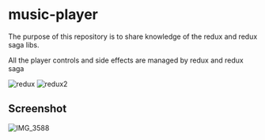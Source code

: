 # music-player

The purpose of this repository is to share knowledge of the redux and redux saga libs.

All the player controls and side effects are managed by redux and redux saga

![redux](https://user-images.githubusercontent.com/5544901/136706660-1ab5d57d-b94b-4f02-9a5c-6a8e0b603d97.png)
![redux2](https://user-images.githubusercontent.com/5544901/136706661-af402e7d-c7f7-4688-9da0-2fe82d325cb9.png)


## Screenshot
![IMG_3588](https://user-images.githubusercontent.com/5544901/165084470-81516b66-bd6e-4686-85e2-3220188c0696.PNG)
